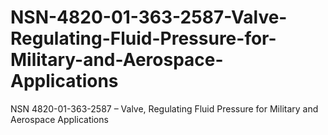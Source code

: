 # NSN-4820-01-363-2587-Valve-Regulating-Fluid-Pressure-for-Military-and-Aerospace-Applications
NSN 4820-01-363-2587 – Valve, Regulating Fluid Pressure for Military and Aerospace Applications
